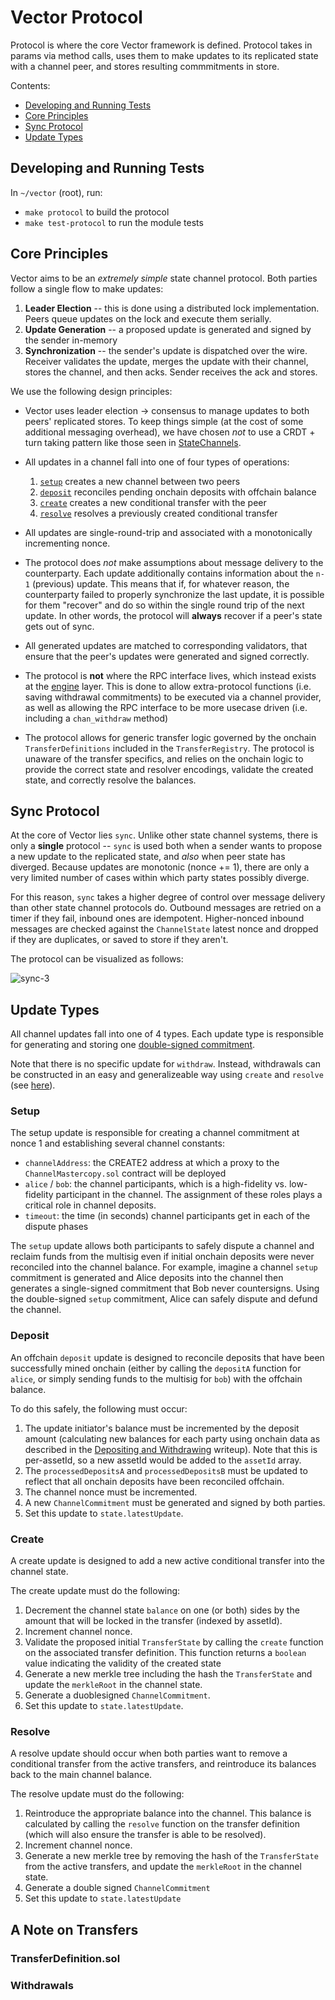 # Vector Protocol

Protocol is where the core Vector framework is defined. Protocol takes in params via method calls, uses them to make updates to its replicated state with a channel peer, and stores resulting commmitments in store.

Contents:

- [Developing and Running Tests](https://github.com/connext/vector/tree/master/modules/protocol#developing-and-running-tests)
- [Core Principles](https://github.com/connext/vector/tree/master/modules/protocol#core-principles)
- [Sync Protocol](https://github.com/connext/vector/tree/master/modules/protocol#sync)
- [Update Types](https://github.com/connext/vector/tree/master/modules/protocol#update-types)

## Developing and Running Tests

In `~/vector` (root), run:

- `make protocol` to build the protocol
- `make test-protocol` to run the module tests

## Core Principles

Vector aims to be an _extremely simple_ state channel protocol. Both parties follow a single flow to make updates:

1. **Leader Election** -- this is done using a distributed lock implementation. Peers queue updates on the lock and execute them serially.
2. **Update Generation** -- a proposed update is generated and signed by the sender in-memory
3. **Synchronization** -- the sender's update is dispatched over the wire. Receiver validates the update, merges the update with their channel, stores the channel, and then acks. Sender receives the ack and stores.

We use the following design principles:

- Vector uses leader election -> consensus to manage updates to both peers' replicated stores. To keep things simple (at the cost of some additional messaging overhead), we have chosen _not_ to use a CRDT + turn taking pattern like those seen in [StateChannels](https://docs.statechannels.org).
- All updates in a channel fall into one of four types of operations:

  1. [`setup`](#setup) creates a new channel between two peers
  2. [`deposit`](#deposit) reconciles pending onchain deposits with offchain balance
  3. [`create`](#create) creates a new conditional transfer with the peer
  4. [`resolve`](#resolve) resolves a previously created conditional transfer

- All updates are single-round-trip and associated with a monotonically incrementing nonce.
- The protocol does _not_ make assumptions about message delivery to the counterparty. Each update additionally contains information about the `n-1` (previous) update. This means that if, for whatever reason, the counterparty failed to properly synchronize the last update, it is possible for them "recover" and do so within the single round trip of the next update. In other words, the protocol will **always** recover if a peer's state gets out of sync.
- All generated updates are matched to corresponding validators, that ensure that the peer's updates were generated and signed correctly.
- The protocol is **not** where the RPC interface lives, which instead exists at the [engine](../engine/README.md) layer. This is done to allow extra-protocol functions (i.e. saving withdrawal commitments) to be executed via a channel provider, as well as allowing the RPC interface to be more usecase driven (i.e. including a `chan_withdraw` method)
- The protocol allows for generic transfer logic governed by the onchain `TransferDefinitions` included in the `TransferRegistry`. The protocol is unaware of the transfer specifics, and relies on the onchain logic to provide the correct state and resolver encodings, validate the created state, and correctly resolve the balances.

## Sync Protocol

At the core of Vector lies `sync`. Unlike other state channel systems, there is only a **single** protocol -- `sync` is used both when a sender wants to propose a new update to the replicated state, and _also_ when peer state has diverged. Because updates are monotonic (nonce += 1), there are only a very limited number of cases within which party states possibly diverge.

For this reason, `sync` takes a higher degree of control over message delivery than other state channel protocols do. Outbound messages are retried on a timer if they fail, inbound ones are idempotent. Higher-nonced inbound messages are checked against the `ChannelState` latest nonce and dropped if they are duplicates, or saved to store if they aren't.

The protocol can be visualized as follows:

<img src="https://i.ibb.co/nc8b6dZ/sync-3.png" alt="sync-3" border="0">

## Update Types

All channel updates fall into one of 4 types. Each update type is responsible for generating and storing one [double-signed commitment](https://github.com/connext/vector/blob/master/modules/contracts/README.md#commitments).

Note that there is no specific update for `withdraw`. Instead, withdrawals can be constructed in an easy and generalizeable way using `create` and `resolve` (see [here](#withdrawals)).

### Setup

The setup update is responsible for creating a channel commitment at nonce 1 and establishing several channel constants:

- `channelAddress`: the CREATE2 address at which a proxy to the `ChannelMastercopy.sol` contract will be deployed
- `alice` / `bob`: the channel participants, which is a high-fidelity vs. low-fidelity participant in the channel. The assignment of these roles plays a critical role in channel deposits.
- `timeout`: the time (in seconds) channel participants get in each of the dispute phases

The `setup` update allows both participants to safely dispute a channel and reclaim funds from the multisig even if initial onchain deposits were never reconciled into the channel balance. For example, imagine a channel `setup` commitment is generated and Alice deposits into the channel then generates a single-signed commitment that Bob never countersigns. Using the double-signed `setup` commitment, Alice can safely dispute and defund the channel.

### Deposit

An offchain `deposit` update is designed to reconcile deposits that have been successfully mined onchain (either by calling the `depositA` function for `alice`, or simply sending funds to the multisig for `bob`) with the offchain balance.

To do this safely, the following must occur:

1. The update initiator's balance must be incremented by the deposit amount (calculating new balances for each party using onchain data as described in the [Depositing and Withdrawing](https://github.com/connext/vector/blob/master/modules/contracts/README.md#depositing-and-withdrawing) writeup). Note that this is per-assetId, so a new assetId would be added to the `assetId` array.
2. The `processedDepositsA` and `processedDepositsB` must be updated to reflect that all onchain deposits have been reconciled offchain.
3. The channel nonce must be incremented.
4. A new `ChannelCommitment` must be generated and signed by both parties.
5. Set this update to `state.latestUpdate`.

### Create

A create update is designed to add a new active conditional transfer into the channel state.

The create update must do the following:

1. Decrement the channel state `balance` on one (or both) sides by the amount that will be locked in the transfer (indexed by assetId).
2. Increment channel nonce.
3. Validate the proposed initial `TransferState` by calling the `create` function on the associated transfer definition. This function returns a `boolean` value indicating the validity of the created state
4. Generate a new merkle tree including the hash the `TransferState` and update the `merkleRoot` in the channel state.
5. Generate a duoblesigned `ChannelCommitment`.
6. Set this update to `state.latestUpdate`.

### Resolve

A resolve update should occur when both parties want to remove a conditional transfer from the active transfers, and reintroduce its balances back to the main channel balance.

The resolve update must do the following:

1. Reintroduce the appropriate balance into the channel. This balance is calculated by calling the `resolve` function on the transfer definition (which will also ensure the transfer is able to be resolved).
2. Increment channel nonce.
3. Generate a new merkle tree by removing the hash of the `TransferState` from the active transfers, and update the `merkleRoot` in the channel state.
4. Generate a double signed `ChannelCommitment`
5. Set this update to `state.latestUpdate`

## A Note on Transfers

### TransferDefinition.sol

### Withdrawals
